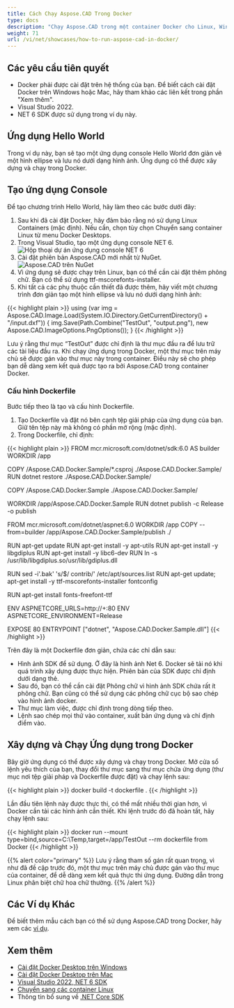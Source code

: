 ```yaml
---
title: Cách Chạy Aspose.CAD Trong Docker
type: docs
description: "Chạy Aspose.CAD trong một container Docker cho Linux, Windows Server và bất kỳ HĐH nào."
weight: 71
url: /vi/net/showcases/how-to-run-aspose-cad-in-docker/
---
```


## Các yêu cầu tiên quyết
- Docker phải được cài đặt trên hệ thống của bạn. Để biết cách cài đặt Docker trên Windows hoặc Mac, hãy tham khảo các liên kết trong phần "Xem thêm".
- Visual Studio 2022.
- NET 6 SDK được sử dụng trong ví dụ này.

## Ứng dụng Hello World

Trong ví dụ này, bạn sẽ tạo một ứng dụng console Hello World đơn giản vẽ một hình ellipse và lưu nó dưới dạng hình ảnh. Ứng dụng có thể được xây dựng và chạy trong Docker.

## Tạo ứng dụng Console

Để tạo chương trình Hello World, hãy làm theo các bước dưới đây:
1. Sau khi đã cài đặt Docker, hãy đảm bảo rằng nó sử dụng Linux Containers (mặc định). Nếu cần, chọn tùy chọn Chuyển sang container Linux từ menu Docker Desktops.
1. Trong Visual Studio, tạo một ứng dụng console NET 6.<br>
![Hộp thoại dự án ứng dụng console NET 6](/_assets/showcases/docker/1.png)<br>
1. Cài đặt phiên bản Aspose.CAD mới nhất từ NuGet.<br>
![Aspose.CAD trên NuGet](/_assets/showcases/docker/2.png)<br>
1. Vì ứng dụng sẽ được chạy trên Linux, bạn có thể cần cài đặt thêm phông chữ. Bạn có thể sử dụng ttf-mscorefonts-installer.
1. Khi tất cả các phụ thuộc cần thiết đã được thêm, hãy viết một chương trình đơn giản tạo một hình ellipse và lưu nó dưới dạng hình ảnh:<br>

{{< highlight plain >}}
using (var img = Aspose.CAD.Image.Load(System.IO.Directory.GetCurrentDirectory() + "/input.dxf"))
{
	img.Save(Path.Combine("TestOut", "output.png"), new Aspose.CAD.ImageOptions.PngOptions());
}
{{< /highlight >}}

Lưu ý rằng thư mục “TestOut” được chỉ định là thư mục đầu ra để lưu trữ các tài liệu đầu ra. Khi chạy ứng dụng trong Docker, một thư mục trên máy chủ sẽ được gán vào thư mục này trong container. Điều này sẽ cho phép bạn dễ dàng xem kết quả được tạo ra bởi Aspose.CAD trong container Docker.

### Cấu hình Dockerfile

Bước tiếp theo là tạo và cấu hình Dockerfile.

1. Tạo Dockerfile và đặt nó bên cạnh tệp giải pháp của ứng dụng của bạn. Giữ tên tệp này mà không có phần mở rộng (mặc định).
1. Trong Dockerfile, chỉ định:


{{< highlight plain >}}
FROM mcr.microsoft.com/dotnet/sdk:6.0 AS builder
WORKDIR /app

COPY /Aspose.CAD.Docker.Sample/*.csproj ./Aspose.CAD.Docker.Sample/
RUN dotnet restore ./Aspose.CAD.Docker.Sample/

COPY /Aspose.CAD.Docker.Sample ./Aspose.CAD.Docker.Sample/

WORKDIR /app/Aspose.CAD.Docker.Sample
RUN dotnet publish -c Release -o publish

FROM mcr.microsoft.com/dotnet/aspnet:6.0
WORKDIR /app
COPY --from=builder /app/Aspose.CAD.Docker.Sample/publish ./

RUN apt-get update
RUN apt-get install -y apt-utils
RUN apt-get install -y libgdiplus
RUN apt-get install -y libc6-dev 
RUN ln -s /usr/lib/libgdiplus.so/usr/lib/gdiplus.dll

RUN sed -i'.bak' 's/$/ contrib/' /etc/apt/sources.list
RUN apt-get update; apt-get install -y ttf-mscorefonts-installer fontconfig

RUN apt-get install fonts-freefont-ttf

ENV ASPNETCORE_URLS=http://+:80
ENV ASPNETCORE_ENVIRONMENT=Release

EXPOSE 80
ENTRYPOINT ["dotnet", "Aspose.CAD.Docker.Sample.dll"]
{{< /highlight >}}

Trên đây là một Dockerfile đơn giản, chứa các chỉ dẫn sau:

- Hình ảnh SDK để sử dụng. Ở đây là hình ảnh Net 6. Docker sẽ tải nó khi quá trình xây dựng được thực hiện. Phiên bản của SDK được chỉ định dưới dạng thẻ.
- Sau đó, bạn có thể cần cài đặt Phông chữ vì hình ảnh SDK chứa rất ít phông chữ. Bạn cũng có thể sử dụng các phông chữ cục bộ sao chép vào hình ảnh docker.
- Thư mục làm việc, được chỉ định trong dòng tiếp theo.
- Lệnh sao chép mọi thứ vào container, xuất bản ứng dụng và chỉ định điểm vào.

## Xây dựng và Chạy Ứng dụng trong Docker
 
 Bây giờ ứng dụng có thể được xây dựng và chạy trong Docker. Mở cửa sổ lệnh yêu thích của bạn, thay đổi thư mục sang thư mục chứa ứng dụng (thư mục nơi tệp giải pháp và Dockerfile được đặt) và chạy lệnh sau:

{{< highlight plain >}}
docker build -t dockerfile .
{{< /highlight >}}

Lần đầu tiên lệnh này được thực thi, có thể mất nhiều thời gian hơn, vì Docker cần tải các hình ảnh cần thiết. Khi lệnh trước đó đã hoàn tất, hãy chạy lệnh sau:

{{< highlight plain >}}
docker run --mount type=bind,source=C:\Temp,target=/app/TestOut --rm dockerfile from Docker
{{< /highlight >}}

{{% alert color="primary" %}} 
Lưu ý rằng tham số gán rất quan trọng, vì như đã đề cập trước đó, một thư mục trên máy chủ được gán vào thư mục của container, để dễ dàng xem kết quả thực thi ứng dụng. Đường dẫn trong Linux phân biệt chữ hoa chữ thường.
{{% /alert %}}

## Các Ví dụ Khác

Để biết thêm mẫu cách bạn có thể sử dụng Aspose.CAD trong Docker, hãy xem các [ví dụ](https://github.com/aspose-cad/Aspose.CAD-Documentation).


## Xem thêm

- [Cài đặt Docker Desktop trên Windows](https://docs.docker.com/docker-for-windows/install/)
- [Cài đặt Docker Desktop trên Mac](https://docs.docker.com/docker-for-mac/install/)
- [Visual Studio 2022, NET 6 SDK](https://docs.microsoft.com/en-us/dotnet/core/install/windows?tabs=net60#dependencies)
- [Chuyển sang các container Linux](https://docs.docker.com/docker-for-windows/#switch-between-windows-and-linux-containers) 
- Thông tin bổ sung về [.NET Core SDK](https://hub.docker.com/_/microsoft-dotnet-sdk)
